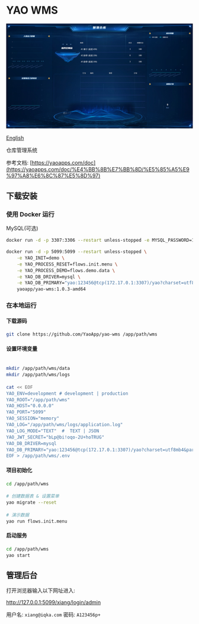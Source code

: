 # YAO WMS

![Image](docs/images/intro.jpg)

[English](README.md)

仓库管理系统

参考文档: [https://yaoapps.com/doc](https://yaoapps.com/doc/%E4%BB%8B%E7%BB%8D/%E5%85%A5%E9%97%A8%E6%8C%87%E5%8D%97)

## 下载安装

### 使用 Docker 运行

MySQL(可选)

```bash
docker run -d -p 3307:3306 --restart unless-stopped -e MYSQL_PASSWORD=123456 yaoapp/mysql:8.0-amd64
```

```bash
docker run -d -p 5099:5099 --restart unless-stopped \
    -e YAO_INIT=demo \
    -e YAO_PROCESS_RESET=flows.init.menu \
    -e YAO_PROCESS_DEMO=flows.demo.data \
    -e YAO_DB_DRIVER=mysql \
    -e YAO_DB_PRIMARY="yao:123456@tcp(172.17.0.1:3307)/yao?charset=utf8mb4&parseTime=True&loc=Local" \
    yaoapp/yao-wms:1.0.3-amd64
```

### 在本地运行

#### 下载源码

```bash
git clone https://github.com/YaoApp/yao-wms /app/path/wms

```

#### 设置环境变量

```bash

mkdir /app/path/wms/data
mkdir /app/path/wms/logs

cat << EOF
YAO_ENV=development # development | production
YAO_ROOT="/app/path/wms"
YAO_HOST="0.0.0.0"
YAO_PORT="5099"
YAO_SESSION="memory"
YAO_LOG="/app/path/wms/logs/application.log"
YAO_LOG_MODE="TEXT"  #  TEXT | JSON
YAO_JWT_SECRET="bLp@bi!oqo-2U+hoTRUG"
YAO_DB_DRIVER=mysql
YAO_DB_PRIMARY="yao:123456@tcp(172.17.0.1:3307)/yao?charset=utf8mb4&parseTime=True&loc=Local"  # 替换为你的数据库配置
EOF > /app/path/wms/.env
```

#### 项目初始化

```bash
cd /app/path/wms

# 创建数据表 & 设置菜单
yao migrate --reset

# 演示数据
yao run flows.init.menu

```

#### 启动服务

```bash
cd /app/path/wms
yao start
```

## 管理后台

打开浏览器输入以下网址进入:

http://127.0.0.1:5099/xiang/login/admin

用户名: `xiang@iqka.com`
密码: `A123456p+`
